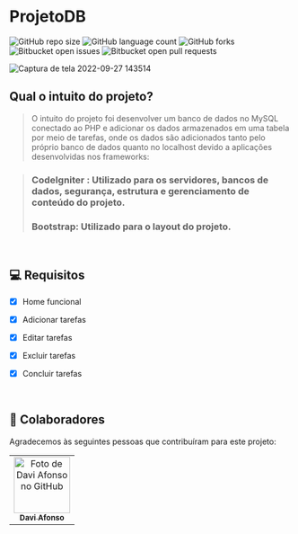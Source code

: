 # ProjetoDB
![GitHub repo size](https://img.shields.io/github/repo-size/Daviafonso88/ProjetoDB)
![GitHub language count](https://img.shields.io/github/languages/count/Daviafonso88/ProjetoDB)
![GitHub forks](https://img.shields.io/github/forks/Daviafonso88/ProjetoDB)
![Bitbucket open issues](https://img.shields.io/bitbucket/issues/Daviafonso88/ProjetoDB)
![Bitbucket open pull requests](https://img.shields.io/bitbucket/pr-raw/Daviafonso88/ProjetoDB)

![Captura de tela 2022-09-27 143514](https://user-images.githubusercontent.com/89953265/192596876-845f5970-1b7c-40a8-bd39-1c35398614db.png)

## Qual o intuito do projeto?

> O intuito do projeto foi desenvolver um banco de dados no MySQL conectado ao PHP e adicionar os dados armazenados em uma tabela por meio de tarefas, onde os dados são adicionados tanto pelo próprio banco de dados quanto no localhost devido a aplicações desenvolvidas nos frameworks:

> ### CodeIgniter : Utilizado para os servidores, bancos de dados, segurança, estrutura e gerenciamento de conteúdo do projeto.
> ### Bootstrap: Utilizado para o layout do projeto.
<br>

## 💻 Requisitos 



- [x] Home funcional
- [x] Adicionar tarefas
- [x] Editar tarefas
- [x] Excluir tarefas
- [x] Concluir tarefas


<br>


## 🤝 Colaboradores

Agradecemos às seguintes pessoas que contribuíram para este projeto:

<table>
  <tr>
    <td align="center">
      <a href="#">
         <img src="https://avatars.githubusercontent.com/u/89953265?v=4" width="100px;" alt="Foto de Davi Afonso no GitHub"/><br>
        <sub>
          <b>Davi Afonso</b>
        </sub>
      </a>
    </td>
</table>

